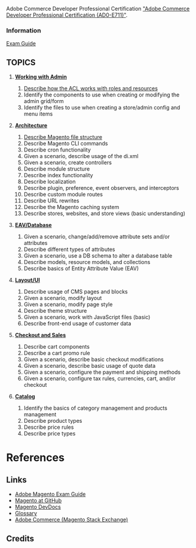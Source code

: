 Adobe Commerce Developer Professional Certification  ["Adobe Commerce Developer Professional Certification (AD0-E711)"](https://spark.adobe.com/page/saM506xrYKi0p/).

### Information

[Exam Guide](https://spark.adobe.com/page/WBhc2rZlIxtWC/)

## TOPICS

1. [**Working with Admin**](01-working-with-admin)
   
   1. [Describe how the ACL works with roles and resources](working-with-admin/describe-how-the-ACL-works-with-roles-and-resources)
   2. Identify the components to use when creating or modifying the admin grid/form
   3. Identify the files to use when creating a store/admin config and menu items
2. [**Architecture**](02-architecture)
   
   1. [Describe Magento file structure](describe-Magento-file-structure.md)
   2. Describe Magento CLI commands
   3. Describe cron functionality
   4. Given a scenario, describe usage of the di.xml
   5. Given a scenario, create controllers
   6. Describe module structure
   7. Describe index functionality
   8. Describe localization
   9. Describe plugin, preference, event observers, and interceptors
   10. Describe custom module routes
   11. Describe URL rewrites
   12. Describe the Magento caching system
   13. Describe stores, websites, and store views (basic understanding)
3. [**EAV/Database**](03-eav-database)
   
   1. Given a scenario, change/add/remove attribute sets and/or attributes
   2. Describe different types of attributes
   3. Given a scenario, use a DB schema to alter a database table
   4. Describe models, resource models, and collections
   5. Describe basics of Entity Attribute Value (EAV)
4. [**Layout/UI**](04-layout-ui)
   
   1. Describe usage of CMS pages and blocks
   2. Given a scenario, modify layout
   3. Given a scenario, modify page style
   4. Describe theme structure
   5. Given a scenario, work with JavaScript files (basic)
   6. Describe front-end usage of customer data
5. [**Checkout and Sales**](05-checkout-and-sales)
   
   1. Describe cart components
   2. Describe a cart promo rule
   3. Given a scenario, describe basic checkout modifications
   4. Given a scenario, describe basic usage of quote data
   5. Given a scenario, configure the payment and shipping methods
   6. Given a scenario, configure tax rules, currencies, cart, and/or checkout
6. [**Catalog**](06-catalog)
   
   1. Identify the basics of category management and products management
   2. Describe product types
   3. Describe price rules
   4. Describe price types

# References

## Links

- [Adobe Magento Exam Guide](https://spark.adobe.com/page/WBhc2rZlIxtWC/)
- [Magento at GitHub](https://github.com/magento/magento2/tree/2.4.3)
- [Magento DevDocs](https://devdocs.magento.com/)
- [Glossary](https://glossary.magento.com/)
- [Adobe Commerce (Magento Stack Exchange)](https://magento.stackexchange.com/questions)

## Credits

